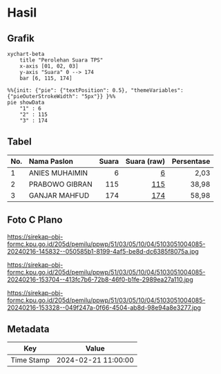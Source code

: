 # Hasil

## Grafik

```mermaid
xychart-beta
    title "Perolehan Suara TPS"
    x-axis [01, 02, 03]
    y-axis "Suara" 0 --> 174
    bar [6, 115, 174]
```

```mermaid
%%{init: {"pie": {"textPosition": 0.5}, "themeVariables": {"pieOuterStrokeWidth": "5px"}} }%%
pie showData
    "1" : 6
    "2" : 115
    "3" : 174
```

## Tabel

| No. | Nama Paslon    | Suara | Suara (raw) | Persentase |
|:--- |:-------------- | -----:| -----------:| ----------:|
| 1   | ANIES MUHAIMIN | 6     | [6][p-1]    | 2,03       |
| 2   | PRABOWO GIBRAN | 115   | [115][p-2]  | 38,98      |
| 3   | GANJAR MAHFUD  | 174   | [174][p-3]  | 58,98      |


[p-1]: https://github.com/gigit-pemilu/pemilu-2024-51-bali/blob/main/pilpres/hitung-suara/sub/51-bali/sub/03-badung/sub/05-kuta-selatan/sub/1004-benoa/sub/085-tps/sub/paslon-1.txt
[p-2]: https://github.com/gigit-pemilu/pemilu-2024-51-bali/blob/main/pilpres/hitung-suara/sub/51-bali/sub/03-badung/sub/05-kuta-selatan/sub/1004-benoa/sub/085-tps/sub/paslon-2.txt
[p-3]: https://github.com/gigit-pemilu/pemilu-2024-51-bali/blob/main/pilpres/hitung-suara/sub/51-bali/sub/03-badung/sub/05-kuta-selatan/sub/1004-benoa/sub/085-tps/sub/paslon-3.txt

## Foto C Plano

https://sirekap-obj-formc.kpu.go.id/205d/pemilu/ppwp/51/03/05/10/04/5103051004085-20240216-145832--050585b1-8199-4af5-be8d-dc6385f8075a.jpg

https://sirekap-obj-formc.kpu.go.id/205d/pemilu/ppwp/51/03/05/10/04/5103051004085-20240216-153704--413fc7b6-72b8-46f0-b1fe-2989ea27a110.jpg

https://sirekap-obj-formc.kpu.go.id/205d/pemilu/ppwp/51/03/05/10/04/5103051004085-20240216-153328--049f247a-0f66-4504-ab8d-98e94a8e3277.jpg


## Metadata

| Key        | Value               |
| ---------- | ------------------- |
| Time Stamp | 2024-02-21 11:00:00 |



